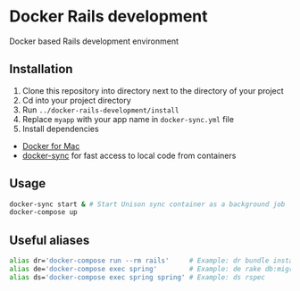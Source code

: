 # Docker Rails development

Docker based Rails development environment

## Installation

1. Clone this repository into directory next to the directory of your project
2. Cd into your project directory
3. Run `../docker-rails-development/install`
4. Replace `myapp` with your app name in `docker-sync.yml` file
4. Install dependencies
  * [Docker for Mac](https://docs.docker.com/docker-for-mac/)
  * [docker-sync](http://docker-sync.io) for fast access to local code from containers

## Usage

```sh
docker-sync start & # Start Unison sync container as a background job
docker-compose up
```

## Useful aliases

```sh
alias dr='docker-compose run --rm rails'     # Example: dr bundle install
alias de='docker-compose exec spring'        # Example: de rake db:migrate
alias ds='docker-compose exec spring spring' # Example: ds rspec
```

